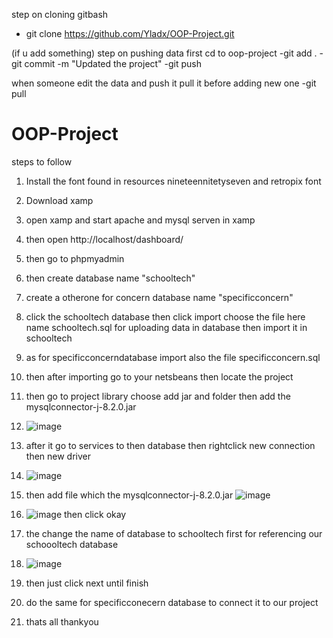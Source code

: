 step on cloning gitbash
- git clone https://github.com/Yladx/OOP-Project.git
  
(if u add something)
step on pushing data first cd to oop-project 
-git add . 
-git commit -m "Updated the project"
-git push

when someone edit the data and push it pull it before adding new one
-git pull

# OOP-Project

steps to follow
1. Install the font found in resources nineteennitetyseven and retropix font
2. Download xamp
3. open xamp and start apache and mysql serven in xamp
4. then open http://localhost/dashboard/
5. then go to phpmyadmin
6. then create database name "schooltech"
7. create a otherone for concern database name "specificconcern"
8. click the schooltech database then click import choose the file here name schooltech.sql for uploading data in database then import it in schooltech
9. as for specificconcerndatabase import also the file specificconcern.sql
10. then after importing go to your netsbeans then locate the project
11. then go to project library choose add jar and folder then add the mysqlconnector-j-8.2.0.jar
12. ![image](https://github.com/Yladx/OOP-Project/assets/149122407/dde29c70-0348-497c-9de1-5b342e8db436)
13. after it go to services to then database then rightclick new connection then new driver
14. ![image](https://github.com/Yladx/OOP-Project/assets/149122407/0cd5a4d3-3e0f-4a98-a513-92b612bba2c8)

15. then add file which the mysqlconnector-j-8.2.0.jar ![image](https://github.com/Yladx/OOP-Project/assets/149122407/b539a679-a3b4-43bd-b8b2-14d6f7a007ea)
16. ![image](https://github.com/Yladx/OOP-Project/assets/149122407/f7a1f052-ddb0-4865-bca5-a6a85976f2df) then click okay
17. the change the name of database to schooltech first for referencing our schoooltech database
18. ![image](https://github.com/Yladx/OOP-Project/assets/149122407/d7f926ad-a42b-492c-a25d-d8cceca7d7f8)
19. then just click next until finish
20. do the same for specificconecern database to connect it to our project
21. thats all thankyou


